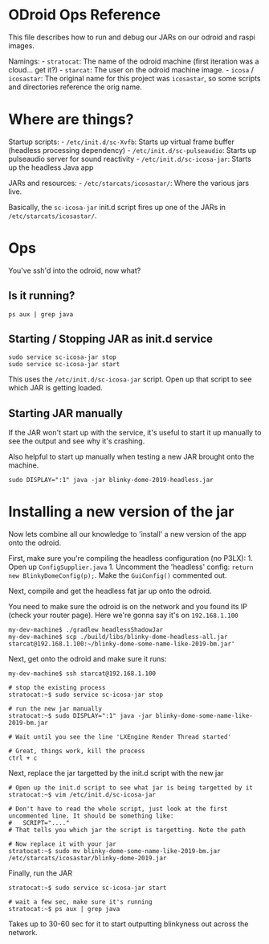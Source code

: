 # ODroid Ops Reference

This file describes how to run and debug our JARs on our odroid and raspi images.

Namings:
    - `stratocat`: The name of the odroid machine (first iteration was a cloud... get it?)
    - `starcat`: The user on the odroid machine image.
    - `icosa` / `icosastar`:  The original name for this project was `icosastar`, so some scripts and directories 
      reference the orig name.


# Where are things?

Startup scripts:
    - `/etc/init.d/sc-Xvfb`: Starts up virtual frame buffer (headless processing dependency)
    - `/etc/init.d/sc-pulseaudio`: Starts up pulseaudio server for sound reactivity
    - `/etc/init.d/sc-icosa-jar`: Starts up the headless Java app

JARs and resources:
    - `/etc/starcats/icosastar/`: Where the various jars live.

Basically, the `sc-icosa-jar` init.d script fires up one of the JARs in `/etc/starcats/icosastar/`.


# Ops

You've ssh'd into the odroid, now what?

## Is it running?

```
ps aux | grep java
```

## Starting / Stopping JAR as init.d service

```
sudo service sc-icosa-jar stop
sudo service sc-icosa-jar start
```

This uses the `/etc/init.d/sc-icosa-jar` script. Open up that script to see which JAR is getting loaded.


## Starting JAR manually

If the JAR won't start up with the service, it's useful to start it up manually to see the output and see why it's
crashing.

Also helpful to start up manually when testing a new JAR brought onto the machine.

```
sudo DISPLAY=":1" java -jar blinky-dome-2019-headless.jar
```


# Installing a new version of the jar

Now lets combine all our knowledge to 'install' a new version of the app onto the odroid.

First, make sure you're compiling the headless configuration (no P3LX):
    1. Open up `ConfigSupplier.java`
    1. Uncomment the 'headless' config: `return new BlinkyDomeConfig(p);`. Make the `GuiConfig()` commented out.

Next, compile and get the headless fat jar up onto the odroid.

You need to make sure the odroid is on the network and you found its IP (check your router page). Here we're gonna 
say it's on `192.168.1.100`

```
my-dev-machine$ ./gradlew headlessShadowJar
my-dev-machine$ scp ./build/libs/blinky-dome-headless-all.jar starcat@192.168.1.100:~/blinky-dome-some-name-like-2019-bm.jar'
```

Next, get onto the odroid and make sure it runs:

```
my-dev-machine$ ssh starcat@192.168.1.100

# stop the existing process
stratocat:~$ sudo service sc-icosa-jar stop

# run the new jar manually
stratocat:~$ sudo DISPLAY=":1" java -jar blinky-dome-some-name-like-2019-bm.jar

# Wait until you see the line 'LXEngine Render Thread started'

# Great, things work, kill the process
ctrl + c
```

Next, replace the jar targetted by the init.d script with the new jar

```
# Open up the init.d script to see what jar is being targetted by it
stratocat:~$ vim /etc/init.d/sc-icosa-jar

# Don't have to read the whole script, just look at the first uncommented line. It should be something like:
#   SCRIPT="...."
# That tells you which jar the script is targetting. Note the path

# Now replace it with your jar
stratocat:~$ sudo mv blinky-dome-some-name-like-2019-bm.jar /etc/starcats/icosastar/blinky-dome-2019.jar
```

Finally, run the JAR

```
stratocat:~$ sudo service sc-icosa-jar start

# wait a few sec, make sure it's running
stratocat:~$ ps aux | grep java
```

Takes up to 30-60 sec for it to start outputting blinkyness out across the network.
